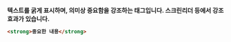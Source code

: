 # <strong>

텍스트를 굵게 표시하며, 의미상 중요함을 강조하는 태그입니다. 스크린리더 등에서 강조 효과가 있습니다.

```html
<strong>중요한 내용</strong>
```
